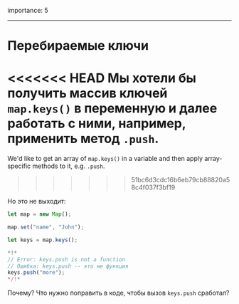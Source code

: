 importance: 5

---

# Перебираемые ключи

<<<<<<< HEAD
Мы хотели бы получить массив ключей `map.keys()` в переменную и далее работать с ними, например, применить метод `.push`.
=======
We'd like to get an array of `map.keys()` in a variable and then apply array-specific methods to it, e.g. `.push`.
>>>>>>> 51bc6d3cdc16b6eb79cb88820a58c4f037f3bf19

Но это не выходит:

```js run
let map = new Map();

map.set("name", "John");

let keys = map.keys();

*!*
// Error: keys.push is not a function
// Ошибка: keys.push -- это не функция
keys.push("more");
*/!*
```

Почему? Что нужно поправить в коде, чтобы вызов `keys.push` сработал?
